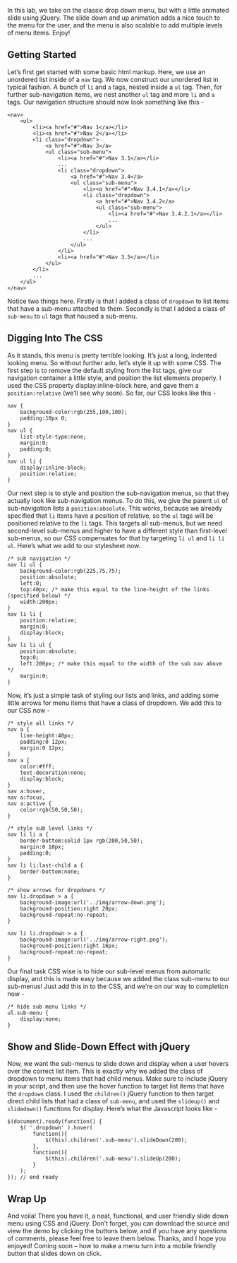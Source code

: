 In this lab, we take on the classic drop down menu, but with a little animated slide using jQuery. The slide down and up animation adds a nice touch to the menu for the user, and the menu is also scalable to add multiple levels of menu items. Enjoy!

## Getting Started

Let’s first get started with some basic html markup. Here, we use an unordered list inside of a `nav`  tag. We now construct our unordered list in typical fashion. A bunch of `li`  and `a`  tags, nested inside a `ul`  tag. Then, for further sub-navigation items, we nest another `ul` tag and more `li` and `a` tags. Our navigation structure should now look something like this -

```language-markup
<nav>
    <ul>
        <li><a href="#">Nav 1</a></li>
        <li><a href="#">Nav 2</a></li>
        <li class="dropdown">
            <a href="#">Nav 3</a>
            <ul class="sub-menu">
                <li><a href="#">Nav 3.1</a></li>
                ...
                <li class="dropdown">
                    <a href="#">Nav 3.4</a>
                    <ul class="sub-menu">
                        <li><a href="#">Nav 3.4.1</a></li>
                        <li class="dropdown">
                            <a href="#">Nav 3.4.2</a>
                            <ul class="sub-menu">
                                <li><a href="#">Nav 3.4.2.1</a></li>
                                ...
                            </ul>
                        </li>
                        ...
                    </ul>
                </li>
                <li><a href="#">Nav 3.5</a></li>
            </ul>
        </li>
        ...
    </ul>
</nav>
```

Notice two things here. Firstly is that I added a class of `dropdown` to list items that have a sub-menu attached to them. Secondly is that I added a class of `sub-menu` to `ul`  tags that housed a sub-menu.

## Digging Into The CSS

As it stands, this menu is pretty terrible looking. It’s just a long, indented looking menu. So without further ado, let’s style it up with some CSS. The first step is to remove the default styling from the list tags, give our navigation container a little style, and position the list elements properly. I used the CSS property display:inline-block here, and gave them a `position:relative` (we’ll see why soon). So far, our CSS looks like this -

```language-css
nav {
    background-color:rgb(255,100,100);
    padding:10px 0;
}
nav ul {
    list-style-type:none;
    margin:0;
    padding:0;
}
nav ul li {
    display:inline-block;
    position:relative;
}
```

Our next step is to style and position the sub-navigation menus, so that they actually look like sub-navigation menus. To do this, we give the parent `ul`  of sub-navigation lists a `position:absolute`. This works, because we already specified that `li`  items have a position of relative, so the `ul` tags will be positioned relative to the `li` tags. This targets all sub-menus, but we need second-level sub-menus and higher to have a different style than first-level sub-menus, so our CSS compensates for that by targeting `li ul` and `li li ul`. Here’s what we add to our stylesheet now.

```language-css
/* sub navigation */
nav li ul {    
    background-color:rgb(225,75,75);
    position:absolute;
    left:0;
    top:40px; /* make this equal to the line-height of the links (specified below) */
    width:200px;
}
nav li li {
    position:relative;
    margin:0;
    display:block;
}
nav li li ul {
    position:absolute;
    top:0;
    left:200px; /* make this equal to the width of the sub nav above */
    margin:0;
}
```

Now, it’s just a simple task of styling our lists and links, and adding some little arrows for menu items that have a class of dropdown. We add this to our CSS now -

```language-css
/* style all links */
nav a {
    line-height:40px;
    padding:0 12px;
    margin:0 12px;
}
nav a {
    color:#fff;
    text-decoration:none;
    display:block;
}
nav a:hover,
nav a:focus,
nav a:active {
    color:rgb(50,50,50);
}

/* style sub level links */
nav li li a {
    border-bottom:solid 1px rgb(200,50,50);
    margin:0 10px;
    padding:0;
}
nav li li:last-child a {
    border-bottom:none;
}

/* show arrows for dropdowns */
nav li.dropdown > a {
    background-image:url('../img/arrow-down.png');
    background-position:right 20px;
    background-repeat:no-repeat;
}

nav li li.dropdown > a {
    background-image:url('../img/arrow-right.png');
    background-position:right 16px;
    background-repeat:no-repeat;
}
```

Our final task CSS wise is to hide our sub-level menus from automatic display, and this is made easy because we added the class sub-menu to our sub-menus! Just add this in to the CSS, and we’re on our way to completion now -

```language-css
/* hide sub menu links */
ul.sub-menu {
    display:none;
}
```

## Show and Slide-Down Effect with jQuery

Now, we want the sub-menus to slide down and display when a user hovers over the correct list item. This is exactly why we added the class of dropdown to menu items that had child menus. Make sure to include jQuery in your script, and then use the hover function to target list items that have the `dropdown` class. I used the `children()` jQuery function to then target direct child lists that had a class of `sub-menu`, and used the `slideup()` and `slidedown()` functions for display. Here’s what the Javascript looks like -

```language-javascript
$(document).ready(function() {
    $( '.dropdown' ).hover(
        function(){
            $(this).children('.sub-menu').slideDown(200);
        },
        function(){
            $(this).children('.sub-menu').slideUp(200);
        }
    );
}); // end ready
```

## Wrap Up

And voila! There you have it, a neat, functional, and user friendly slide down menu using CSS and jQuery. Don’t forget, you can download the source and view the demo by clicking the buttons below, and if you have any questions of comments, please feel free to leave them below. Thanks, and I hope you enjoyed! Coming soon – how to make a menu turn into a mobile friendly button that slides down on click.
